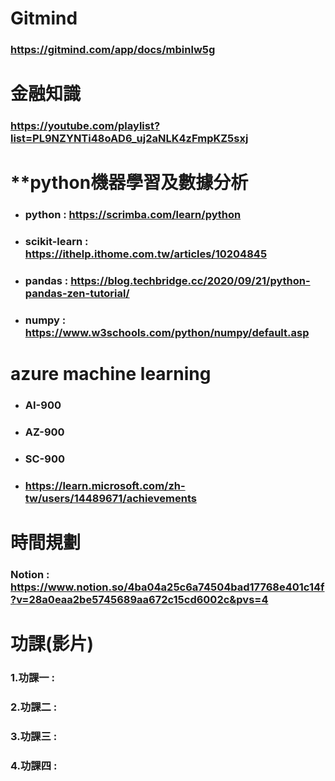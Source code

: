 # **Gitmind**
### https://gitmind.com/app/docs/mbinlw5g
# **金融知識**
### https://youtube.com/playlist?list=PL9NZYNTi48oAD6_uj2aNLK4zFmpKZ5sxj
## 
# **python機器學習及數據分析
* ### python : https://scrimba.com/learn/python
* ### scikit-learn : https://ithelp.ithome.com.tw/articles/10204845
* ### pandas : https://blog.techbridge.cc/2020/09/21/python-pandas-zen-tutorial/
* ### numpy : https://www.w3schools.com/python/numpy/default.asp
# **azure machine learning**
* ### AI-900
* ### AZ-900
* ### SC-900
* ### https://learn.microsoft.com/zh-tw/users/14489671/achievements
# **時間規劃**
### Notion : https://www.notion.so/4ba04a25c6a74504bad17768e401c14f?v=28a0eaa2be5745689aa672c15cd6002c&pvs=4
# **功課(影片)**
### 1.功課一 :
### 2.功課二 :
### 3.功課三 :
### 4.功課四 :
